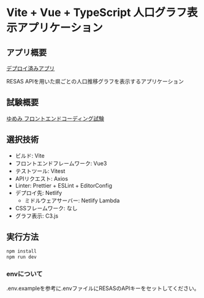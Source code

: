 # Vite + Vue + TypeScript 人口グラフ表示アプリケーション

## アプリ概要

[デプロイ済みアプリ](https://sprightly-sfogliatella-200517.netlify.app)

RESAS APIを用いた県ごとの人口推移グラフを表示するアプリケーション

## 試験概要

[ゆめみ フロントエンドコーディング試験](https://notion.yumemi.co.jp/0e9ef27b55704d7882aab55cc86c999d)

## 選択技術

- ビルド: Vite
- フロントエンドフレームワーク: Vue3
- テストツール: Vitest
- APIリクエスト: Axios
- Linter: Prettier + ESLint + EditorConfig
- デプロイ先: Netlify
  - ミドルウェアサーバー: Netlify Lambda
- CSSフレームワーク: なし
- グラフ表示: C3.js
## 実行方法

```cmd
npm install
npm run dev 
```
### envについて

.env.exampleを参考に.envファイルにRESASのAPIキーをセットしてください。